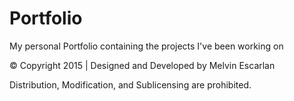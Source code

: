 # Portfolio
My personal Portfolio containing the projects I've been working on

&copy; Copyright 2015 | Designed and Developed by Melvin Escarlan

Distribution, Modification, and Sublicensing are prohibited.
